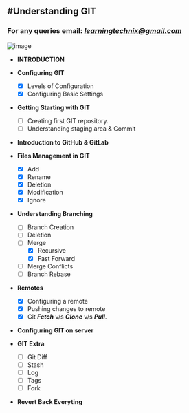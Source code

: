 #Understanding GIT
-----------------------
### For any queries email: *learningtechnix@gmail.com*

![image](https://user-images.githubusercontent.com/64873197/87553537-a6abde00-c6d0-11ea-8422-e1aaaa5d3ec9.png)

* **INTRODUCTION**

* **Configuring GIT**
    - [x] Levels of Configuration
    - [x] Configuring Basic Settings

* **Getting Starting with GIT**
    - [ ] Creating first GIT repository.
    - [ ] Understanding staging area & Commit

* **Introduction to GitHub & GitLab**

* **Files Management in GIT**
    - [x] Add
    - [x] Rename
    - [x] Deletion
    - [x] Modification
    - [x] Ignore
    
* **Understanding Branching**
    - [ ] Branch Creation
    - [ ] Deletion
    - [ ] Merge
      - [x] Recursive
      - [x] Fast Forward
    - [ ] Merge Conflicts
    - [ ] Branch Rebase
    
* **Remotes**
    - [x] Configuring a remote
    - [x] Pushing changes to remote
    - [x] Git ***Fetch*** v/s ***Clone*** v/s ***Pull***.
    
* **Configuring GIT on server** 

* **GIT Extra**
    - [ ] Git Diff
    - [ ] Stash
    - [ ] Log
    - [ ] Tags
    - [ ] Fork
       
* **Revert Back Everyting**
